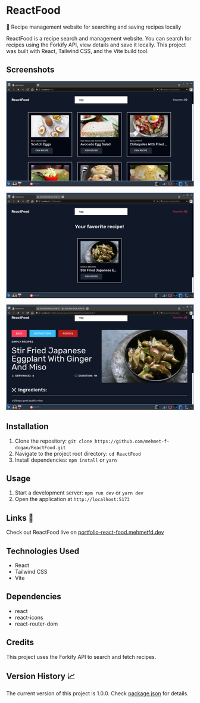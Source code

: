 # ReactFood

🍴 Recipe management website for searching and saving recipes locally

ReactFood is a recipe search and management website. You can search for recipes using the Forkify API, view details and save it locally. This project was built with React, Tailwind CSS, and the Vite build tool.

## Screenshots

![Index](screenshots/index.jpg)

![Favorites](screenshots/favorites.jpg)

![Recipe](screenshots/recipe.jpg)

## Installation

1. Clone the repository: `git clone https://github.com/mehmet-f-dogan/ReactFood.git`
2. Navigate to the project root directory: `cd ReactFood`
3. Install dependencies: `npm install` or `yarn`

## Usage

1. Start a development server: `npm run dev` or `yarn dev`
2. Open the application at `http://localhost:5173`

## Links 🔗

Check out ReactFood live on [portfolio-react-food.mehmetfd.dev](https://portfolio-react-food.mehmetfd.dev/)

## Technologies Used

- React
- Tailwind CSS
- Vite

## Dependencies

- react
- react-icons
- react-router-dom

## Credits

This project uses the Forkify API to search and fetch recipes.

## Version History 📈

The current version of this project is 1.0.0. Check [package.json](https://github.com/mehmet-f-dogan/react-food/blob/master/package.json) for details.
